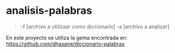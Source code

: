 # analisis-palabras

> -f [archivo a utilizaar como diccionario] -a [archivo a analizar]  

En este proyecto se utiliza la gema encontrada en: https://github.com/dhasane/diccionario-palabras  
